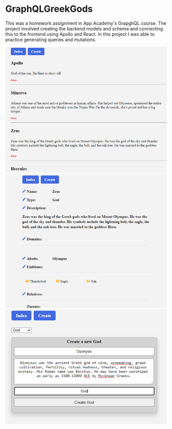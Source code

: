 # GraphQLGreekGods

This was a homework assignment in App Academy's GrapghQL course.
The project involved creating the backend models and schema and connecting this to the frontend using Apollo and React.
In this project I was able to practice generating queries and mutations.

![Greek God project](greek1.png)
![Greek God project](greek2.png)
![Greek God project](greek3.png)
